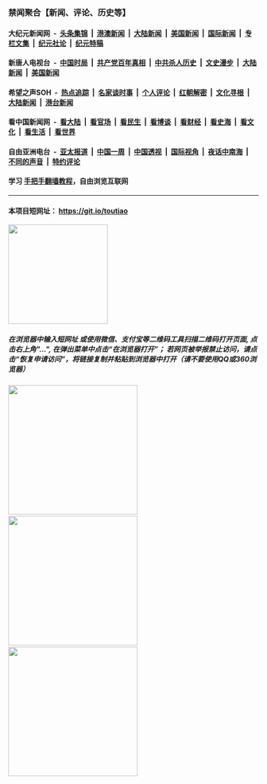### 禁闻聚合【新闻、评论、历史等】

#### 大纪元新闻网 &nbsp;-&nbsp; [头条集锦](indexes/E头条集锦.md?t=02280802) &nbsp;|&nbsp; [港澳新闻](indexes/E港澳新闻.md?t=02280802)  &nbsp;|&nbsp; [大陆新闻](indexes/E大陆新闻.md?t=02280802) &nbsp;|&nbsp; [美国新闻](indexes/E美国新闻.md?t=02280802) &nbsp;|&nbsp; [国际新闻](indexes/E国际新闻.md?t=02280802) &nbsp;|&nbsp; [专栏文集](indexes/E专栏文集.md?t=02280802) &nbsp;|&nbsp; [纪元社论](indexes/E纪元社论.md?t=02280802) &nbsp;|&nbsp; [纪元特稿](indexes/E纪元特稿.md?t=02280802) 

#### 新唐人电视台 &nbsp;-&nbsp; [中国时局](indexes/N中国时局.md?t=02280802) &nbsp;|&nbsp; [共产党百年真相](indexes/N共产党百年真相.md?t=02280802) &nbsp;|&nbsp; [中共杀人历史](indexes/N中共杀人历史.md?t=02280802) &nbsp;|&nbsp; [文史漫步](indexes/N文史漫步.md?t=02280802) &nbsp;|&nbsp; [大陆新闻](indexes/N大陆新闻.md?t=02280802) &nbsp;|&nbsp; [美国新闻](indexes/N美国新闻.md?t=02280802)

#### 希望之声SOH &nbsp;-&nbsp; [热点追踪](indexes/H热点追踪.md?t=02280802) &nbsp;|&nbsp; [名家谈时事](indexes/H名家谈时事.md?t=02280802) &nbsp;|&nbsp; [个人评论](indexes/H个人评论.md?t=02280802)  &nbsp;|&nbsp; [红朝解密](indexes/H红朝解密.md?t=02280802) &nbsp;|&nbsp; [文化寻根](indexes/H文化寻根.md?t=02280802) &nbsp;|&nbsp; [大陆新闻](indexes/H大陆新闻.md?t=02280802) &nbsp;|&nbsp; [港台新闻](indexes/H港台新闻.md?t=02280802)

#### 看中国新闻网 &nbsp;-&nbsp; [看大陆](indexes/S看大陆.md?t=02280802) &nbsp;|&nbsp; [看官场](indexes/S看官场.md?t=02280802) &nbsp;|&nbsp; [看民生](indexes/S看民生.md?t=02280802)  &nbsp;|&nbsp; [看博谈](indexes/S看博谈.md?t=02280802) &nbsp;|&nbsp; [看财经](indexes/S看财经.md?t=02280802) &nbsp;|&nbsp; [看史海](indexes/S看史海.md?t=02280802) &nbsp;|&nbsp; [看文化](indexes/S看文化.md?t=02280802) &nbsp;|&nbsp; [看生活](indexes/S看生活.md?t=02280802) &nbsp;|&nbsp; [看世界](indexes/S看世界.md?t=02280802)

#### 自由亚洲电台 &nbsp;-&nbsp; [亚太报道](indexes/R亚太报道.md?t=02280802) &nbsp;|&nbsp; [中国一周](indexes/R中国一周.md?t=02280802) &nbsp;|&nbsp; [中国透视](indexes/R中国透视.md?t=02280802)  &nbsp;|&nbsp; [国际视角](indexes/R国际视角.md?t=02280802) &nbsp;|&nbsp; [夜话中南海](indexes/R夜话中南海.md?t=02280802) &nbsp;|&nbsp; [不同的声音](indexes/R不同的声音.md?t=02280802) &nbsp;|&nbsp; [特约评论](indexes/R特约评论.md?t=02280802)

#### 学习 [手把手翻墙教程](https://github.com/gfw-breaker/guides/wiki)，自由浏览互联网

----

#### 本项目短网址： https://git.io/toutiao
<img src="https://raw.githubusercontent.com/gfw-breaker/banned-news/master/scripts/img/qr.png" width="200px"/>  

##### 在浏览器中输入短网址 或使用微信、支付宝等二维码工具扫描二维码打开页面, 点击右上角"...", 在弹出菜单中点击“在浏览器打开”； 若网页被举报禁止访问，请点击“恢复申请访问”，将链接复制并粘贴到浏览器中打开（请不要使用QQ或360浏览器）

<img src="https://raw.githubusercontent.com/gfw-breaker/banned-news/master/scripts/img/1.png" width="260px"/> &nbsp; <img src="https://raw.githubusercontent.com/gfw-breaker/banned-news/master/scripts/img/2.png" width="260px"/> &nbsp; <img src="https://raw.githubusercontent.com/gfw-breaker/banned-news/master/scripts/img/3.png" width="260px"/>
